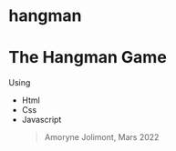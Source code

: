 # hangman

<h1>The Hangman Game</h1>
<p>Using</p>
<ul><li>Html</li>
	<li>Css</li>
	<li>Javascript</li>

<blockquote>Amoryne Jolimont, Mars 2022</blockquote>
